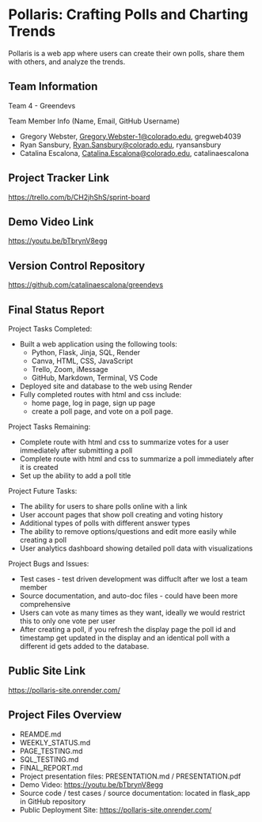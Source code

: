 # Pollaris: Crafting Polls and Charting Trends  
Pollaris is a web app where users can create their own polls, share them with others, and analyze the trends.

## Team Information
Team 4 - Greendevs

Team Member Info (Name, Email, GitHub Username)
* Gregory Webster, Gregory.Webster-1@colorado.edu, gregweb4039
* Ryan Sansbury, Ryan.Sansbury@colorado.edu, ryansansbury
* Catalina Escalona, Catalina.Escalona@colorado.edu, catalinaescalona

## Project Tracker Link  
https://trello.com/b/CH2jhShS/sprint-board 

## Demo Video Link
https://youtu.be/bTbrynV8egg

## Version Control Repository
https://github.com/catalinaescalona/greendevs

## Final Status Report  

Project Tasks Completed:
* Built a web application using the following tools:
    * Python, Flask, Jinja, SQL, Render
    * Canva, HTML, CSS, JavaScript
    * Trello, Zoom, iMessage
    * GitHub, Markdown, Terminal, VS Code  
* Deployed site and database to the web using Render
* Fully completed routes with html and css include:
    * home page, log in page, sign up page
    * create a poll page, and vote on a poll page.

Project Tasks Remaining:
* Complete route with html and css to summarize votes for a user immediately after submitting a poll
* Complete route with html and css to summarize a poll immediately after it is created
* Set up the ability to add a poll title

Project Future Tasks:
* The ability for users to share polls online with a link
* User account pages that show poll creating and voting history
* Additional types of polls with different answer types
* The ability to remove options/questions and edit more easily while creating a poll
* User analytics dashboard showing detailed poll data with visualizations

Project Bugs and Issues:
* Test cases - test driven development was diffuclt after we lost a team member
* Source documentation, and auto-doc files - could have been more comprehensive
* Users can vote as many times as they want, ideally we would restrict this to only one vote per user
* After creating a poll, if you refresh the display page the poll id and timestamp get updated in the display and an identical poll with a different id gets added to the database.

## Public Site Link
https://pollaris-site.onrender.com/

## Project Files Overview
* REAMDE.md  
* WEEKLY_STATUS.md  
* PAGE_TESTING.md  
* SQL_TESTING.md  
* FINAL_REPORT.md  
* Project presentation files: PRESENTATION.md / PRESENTATION.pdf 
* Demo Video: https://youtu.be/bTbrynV8egg
* Source code / test cases / source documentation: located in flask_app in GitHub repository
* Public Deployment Site: https://pollaris-site.onrender.com/
